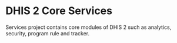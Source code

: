 # DHIS 2 Core Services

Services project contains core modules of DHIS 2 such as analytics, security, program rule and tracker.


